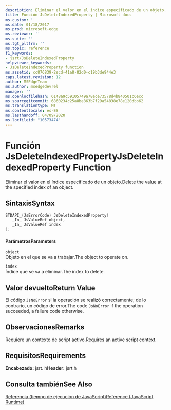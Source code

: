 ```yaml
---
description: Eliminar el valor en el índice especificado de un objeto.
title: Función JsDeleteIndexedProperty | Microsoft docs
ms.custom: ''
ms.date: 01/18/2017
ms.prod: microsoft-edge
ms.reviewer: ''
ms.suite: ''
ms.tgt_pltfrm: ''
ms.topic: reference
f1_keywords:
- jsrt/JsDeleteIndexedProperty
helpviewer_keywords:
- JsDeleteIndexedProperty function
ms.assetid: cc876839-2ecd-41a8-82d0-c19b3de944e3
caps.latest.revision: 12
author: MSEdgeTeam
ms.author: msedgedevrel
manager: ''
ms.openlocfilehash: 6148a9c59105749a78ece73578d4b840501c6ecc
ms.sourcegitcommit: 6860234c25a8be863b7f29a54838e78e120dbb62
ms.translationtype: MT
ms.contentlocale: es-ES
ms.lasthandoff: 04/09/2020
ms.locfileid: "10573474"
---
```

# <span data-ttu-id="628e3-103">Función JsDeleteIndexedProperty</span><span class="sxs-lookup"><span data-stu-id="628e3-103">JsDeleteIndexedProperty Function</span></span>
<span data-ttu-id="628e3-104">Eliminar el valor en el índice especificado de un objeto.</span><span class="sxs-lookup"><span data-stu-id="628e3-104">Delete the value at the specified index of an object.</span></span>  
  
## <span data-ttu-id="628e3-105">Sintaxis</span><span class="sxs-lookup"><span data-stu-id="628e3-105">Syntax</span></span>  
  
```cpp  
STDAPI_(JsErrorCode) JsDeleteIndexedProperty(  
   _In_ JsValueRef object,  
   _In_ JsValueRef index  
);  
```  
  
#### <span data-ttu-id="628e3-106">Parámetros</span><span class="sxs-lookup"><span data-stu-id="628e3-106">Parameters</span></span>  
 `object`  
 <span data-ttu-id="628e3-107">Objeto en el que se va a trabajar.</span><span class="sxs-lookup"><span data-stu-id="628e3-107">The object to operate on.</span></span>  
  
 `index`  
 <span data-ttu-id="628e3-108">Índice que se va a eliminar.</span><span class="sxs-lookup"><span data-stu-id="628e3-108">The index to delete.</span></span>  
  
## <span data-ttu-id="628e3-109">Valor devuelto</span><span class="sxs-lookup"><span data-stu-id="628e3-109">Return Value</span></span>  
 <span data-ttu-id="628e3-110">El código `JsNoError` si la operación se realizó correctamente; de lo contrario, un código de error.</span><span class="sxs-lookup"><span data-stu-id="628e3-110">The code `JsNoError` if the operation succeeded, a failure code otherwise.</span></span>  
  
## <span data-ttu-id="628e3-111">Observaciones</span><span class="sxs-lookup"><span data-stu-id="628e3-111">Remarks</span></span>  
 <span data-ttu-id="628e3-112">Requiere un contexto de script activo.</span><span class="sxs-lookup"><span data-stu-id="628e3-112">Requires an active script context.</span></span>  
  
## <span data-ttu-id="628e3-113">Requisitos</span><span class="sxs-lookup"><span data-stu-id="628e3-113">Requirements</span></span>  
 <span data-ttu-id="628e3-114">**Encabezado:** jsrt. h</span><span class="sxs-lookup"><span data-stu-id="628e3-114">**Header:** jsrt.h</span></span>  
  
## <span data-ttu-id="628e3-115">Consulta también</span><span class="sxs-lookup"><span data-stu-id="628e3-115">See Also</span></span>  
 [<span data-ttu-id="628e3-116">Referencia (tiempo de ejecución de JavaScript)</span><span class="sxs-lookup"><span data-stu-id="628e3-116">Reference (JavaScript Runtime)</span></span>](../chakra-hosting/reference-javascript-runtime.md)